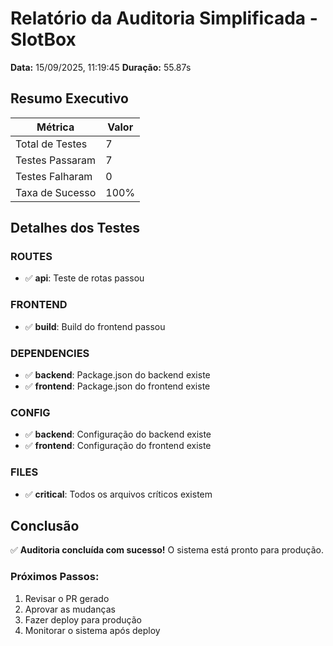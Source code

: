# Relatório da Auditoria Simplificada - SlotBox

**Data:** 15/09/2025, 11:19:45
**Duração:** 55.87s

## Resumo Executivo

| Métrica | Valor |
|---------|-------|
| Total de Testes | 7 |
| Testes Passaram | 7 |
| Testes Falharam | 0 |
| Taxa de Sucesso | 100% |

## Detalhes dos Testes

### ROUTES

- ✅ **api**: Teste de rotas passou

### FRONTEND

- ✅ **build**: Build do frontend passou

### DEPENDENCIES

- ✅ **backend**: Package.json do backend existe
- ✅ **frontend**: Package.json do frontend existe

### CONFIG

- ✅ **backend**: Configuração do backend existe
- ✅ **frontend**: Configuração do frontend existe

### FILES

- ✅ **critical**: Todos os arquivos críticos existem


## Conclusão

✅ **Auditoria concluída com sucesso!** O sistema está pronto para produção.

### Próximos Passos:
1. Revisar o PR gerado
2. Aprovar as mudanças
3. Fazer deploy para produção
4. Monitorar o sistema após deploy
